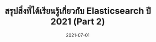 ---
layout: post
title:  "สรุปสิ่งที่ได้เรียนรู้เกี่ยวกับ Elasticsearch ปี 2021 (Part 2)"
date:   2021-07-01
tags: [elasticsearch]
---